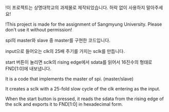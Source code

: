 !이 프로젝트는 상명대학교의 과제물로 제작되었습니다. 허락 없이 사용하지 말아주세요!

!This project is made for the assignment of Sangmyung University. Please don't use it without permission!

spi의 master와 slave 중 master를 구현한 코드입니다.

input으로 들어오는 clk의 25배 주기를 가지는 sclk를 만듭니다.  

start 버튼이 눌리면 sclk의 rising edge에서 sdata를 읽어서 16진수의 형태로 FND[1:0]에 내보냅니다. 

It is a code that implements the master of spi. (master/slave)

It creates a sclk with a 25-fold slow cycle of the clk entering as the input.

When the start button is pressed, it reads the sdata from the rising edge of the sclk and exports it to FND[1:0] in hexadecimal form.
